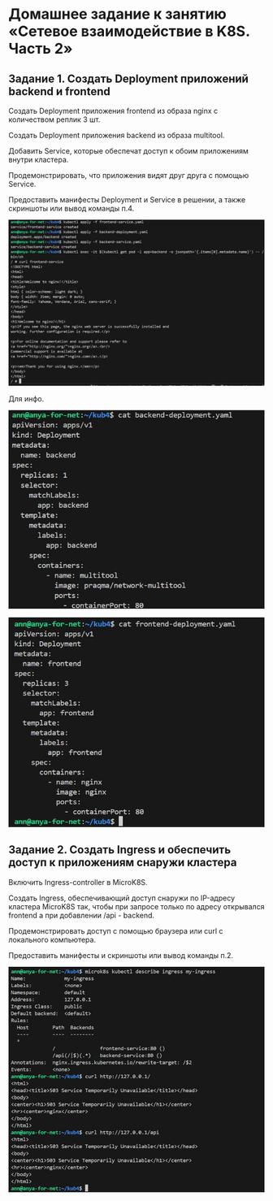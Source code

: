 # Домашнее задание к занятию «Сетевое взаимодействие в K8S. Часть 2»

## Задание 1. Создать Deployment приложений backend и frontend

Создать Deployment приложения frontend из образа nginx с количеством реплик 3 шт.

Создать Deployment приложения backend из образа multitool.

Добавить Service, которые обеспечат доступ к обоим приложениям внутри кластера.

Продемонстрировать, что приложения видят друг друга с помощью Service.

Предоставить манифесты Deployment и Service в решении, а также скриншоты или вывод команды п.4.

 ![](img/kub4-1.JPG)

 Для инфо.

  ![](img/kub4-2.JPG)

   ![](img/kub4-3.JPG)
 
## Задание 2. Создать Ingress и обеспечить доступ к приложениям снаружи кластера

Включить Ingress-controller в MicroK8S.

Создать Ingress, обеспечивающий доступ снаружи по IP-адресу кластера MicroK8S так, чтобы при запросе только по адресу открывался frontend а при добавлении /api - backend.

Продемонстрировать доступ с помощью браузера или curl с локального компьютера.

Предоставить манифесты и скриншоты или вывод команды п.2.

 ![](img/kub4-4.JPG)
